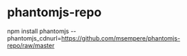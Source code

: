 # phantomjs-repo

npm install phantomjs --phantomjs_cdnurl=https://github.com/msempere/phantomjs-repo/raw/master
